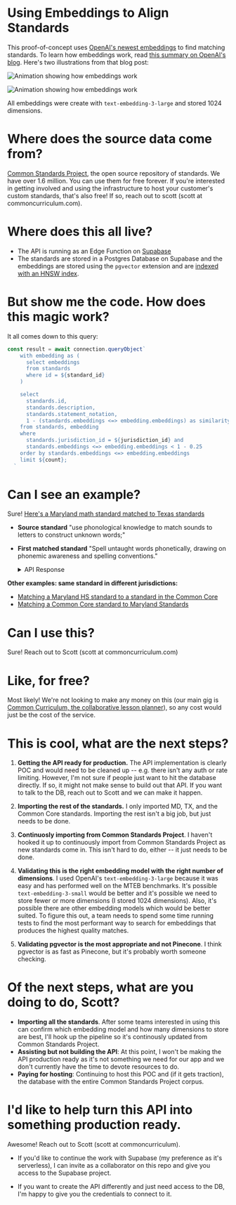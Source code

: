 # Using Embeddings to Align Standards

This proof-of-concept uses [OpenAI's newest embeddings](https://openai.com/blog/new-embedding-models-and-api-updates#:~:text=Native%20support%20for%20shortening%20embeddings) to find matching standards. To learn how embeddings work, read [this summary on OpenAI's blog](https://openai.com/blog/introducing-text-and-code-embeddings). Here's two illustrations from that blog post:

![Animation showing how embeddings work](https://cdn.openai.com/new-and-improved-embedding-model/draft-20221214a/vectors-2.svg)

![Animation showing how embeddings work](https://cdn.openai.com/new-and-improved-embedding-model/draft-20221214a/vectors-3.svg)

All embeddings were create with `text-embedding-3-large` and stored 1024 dimensions.

# Where does the source data come from?

[Common Standards Project](https://www.commonstandardsproject.com), the open source repository of standards. We have over 1.6 million. You can use them for free forever. If you're interested in getting involved and using the infrastructure to host your customer's custom standards, that's also free! If so, reach out to scott (scott at commoncurriculum.com).

# Where does this all live?

- The API is running as an Edge Function on [Supabase](https://www.supabase.com)
- The standards are stored in a Postgres Database on Supabase and the embeddings are stored using the `pgvector` extension and are [indexed with an HNSW index](https://supabase.com/blog/increase-performance-pgvector-hnsw).

# But show me the code. How does this magic work?

It all comes down to this query:

```ts
const result = await connection.queryObject`
    with embedding as (
      select embeddings
      from standards
      where id = ${standard_id}
    )

    select
      standards.id,
      standards.description,
      standards.statement_notation,
      1 - (standards.embeddings <=> embedding.embeddings) as similarity
    from standards, embedding
    where
      standards.jurisdiction_id = ${jurisdiction_id} and
      standards.embeddings <=> embedding.embeddings < 1 - 0.25
    order by standards.embeddings <=> embedding.embeddings
    limit ${count};
  `
```

# Can I see an example?

Sure! [Here's a Maryland math standard matched to Texas standards](https://eorycauazbxncugxuwto.supabase.co/functions/v1/match_standard?standard_id=B642AB10DFE701310AB168A86D17958E&jurisdiction_id=49FCDFBD2CF04033A9C347BFA0584DF0)

- **Source standard** "use phonological knowledge to match sounds to letters to construct unknown words;"
- **First matched standard** "Spell untaught words phonetically, drawing on phonemic awareness and spelling conventions."
  <details>
      <summary>
      API Response
      </summary>

  ```json
  {
    "matching_from": {
      "jurisdiction_id": "28903EF2A9F9469C9BF592D4D0BE10F8",
      "jurisdiction_title": "Texas",
      "standard": {
        "id": "B642AB10DFE701310AB168A86D17958E",
        "description": "use phonological knowledge to match sounds to letters to construct unknown words;",
        "jurisdiction_id": "28903EF2A9F9469C9BF592D4D0BE10F8",
        "jurisdiction_title": "Texas",
        "list_id": "(A)",
        "position": 69000,
        "standard_set_id": "28903EF2A9F9469C9BF592D4D0BE10F8_D100036C_grade-02",
        "standard_set_title": "Grade 2",
        "standard_set_status": "Published",
        "statement_notation": "ELA 2.23A",
        "subject": "English Language Arts and Reading (2010)",
        "ancestor_ids": [
          "B64268E0DFE701310AB068A86D17958E",
          "B63353A0DFE701310A7F68A86D17958E"
        ]
      }
    },
    "matching_to": {
      "jurisdiction_id": "49FCDFBD2CF04033A9C347BFA0584DF0",
      "jurisdiction_title": "Maryland",
      "matched_standards": [
        {
          "id": "6BF9628CE81C4264934C07E2164A8919",
          "description": "Spell untaught words phonetically, drawing on phonemic awareness and spelling conventions.",
          "jurisdiction_id": "49FCDFBD2CF04033A9C347BFA0584DF0",
          "jurisdiction_title": "Maryland",
          "list_id": null,
          "position": 113000,
          "standard_set_id": "49FCDFBD2CF04033A9C347BFA0584DF0_D2605668_grade-01",
          "statement_notation": "CCSS 1 L 2.e",
          "standard_set_title": "Grade 1",
          "standard_set_status": "Published",
          "subject": "English Language Arts (2011)",
          "ancestor_ids": [
            "2B8E6AD9B5A143B5A059E35CF2EFEF5F",
            "3028A9B598B04A09814A0CEFA7A52C2B",
            "6BFE571725CC42419216890B8BD95FE4",
            "E811AD999AD84FD19B02F843232C16D5"
          ],
          "similarity": "0.674182255614863"
        },
        {
          "id": "1DA37A87DED0463C90B2BD3309FCB383",
          "description": "Spell simple words phonetically, drawing on knowledge of sound-letter relationships.",
          "jurisdiction_id": "49FCDFBD2CF04033A9C347BFA0584DF0",
          "jurisdiction_title": "Maryland",
          "list_id": null,
          "position": 105000,
          "standard_set_id": "49FCDFBD2CF04033A9C347BFA0584DF0_D2605668_grade-k",
          "statement_notation": "CCSS K L 2.d",
          "standard_set_title": "Grade K",
          "standard_set_status": "Published",
          "subject": "English Language Arts (2011)",
          "ancestor_ids": [
            "9AB0CC1F6AD146DE9F41AB0F30CD1BDA",
            "7E91FAE18284406EB23225709E87AF09",
            "4E9649A1D13F49FA978B1F3A734E207A",
            "BAEB9B8E6D944019B7DB571FA0A39EC3"
          ],
          "similarity": "0.653339505195622"
        },
        {
          "id": "6304B4FD32444278B8F71CBFB472809C",
          "description": "Spell untaught words phonetically, drawing on phonemic\nawareness and spelling conventions.",
          "jurisdiction_id": "49FCDFBD2CF04033A9C347BFA0584DF0",
          "jurisdiction_title": null,
          "list_id": "e",
          "position": 1099,
          "standard_set_id": "3FC2D02A6B4B469D9800867F326B8734",
          "statement_notation": "L.1.2.e",
          "standard_set_title": null,
          "standard_set_status": null,
          "subject": "English Language Arts (2022)",
          "ancestor_ids": [
            "2ACBC5E8F1B64A4BB8F6B07EDAF1F7D2",
            "D9670809F5874CBDB5C25B4605B1FD79",
            "591A9BE3E0614F6D9AC6A00DBB44708F"
          ],
          "similarity": "0.652125161632876"
        }
      ]
    }
  }
  ```

    </details>

**Other examples: same standard in different jurisdictions:**

- [Matching a Maryland HS standard to a standard in the Common Core](https://eorycauazbxncugxuwto.supabase.co/functions/v1/match_standard?standard_id=11179ED9013540D4AB575FC0B282C3D6&jurisdiction_id=67810E9EF6944F9383DCC602A3484C23)
- [Matching a Common Core standard to Maryland Standards](https://eorycauazbxncugxuwto.supabase.co/functions/v1/match_standard?standard_id=41064C0B98A4460181333BF337E74EF3&jurisdiction_id=49FCDFBD2CF04033A9C347BFA0584DF0)

# Can I use this?

Sure! Reach out to Scott (scott at commoncurriculum.com)

# Like, for free?

Most likely! We're not looking to make any money on this (our main gig is [Common Curriculum, the collaborative lesson planner](https:/www.commoncurriculum.com)), so any cost would just be the cost of the service.

# This is cool, what are the next steps?

1. **Getting the API ready for production.** The API implementation is clearly POC and would need to be cleaned up -- e.g. there isn't any auth or rate limiting. However, I'm not sure if people just want to hit the database directly. If so, it might not make sense to build out that API. If you want to talk to the DB, reach out to Scott and we can make it happen.

2. **Importing the rest of the standards.** I only imported MD, TX, and the Common Core standards. Importing the rest isn't a big job, but just needs to be done.

3. **Continuosly importing from Common Standards Project**. I haven't hooked it up to continuously import from Common Standards Project as new standards come in. This isn't hard to do, either -- it just needs to be done.

4. **Validating this is the right embedding model with the right number of dimensions**. I used OpenAI's `text-embedding-3-large` because it was easy and has performed well on the MTEB benchmarks. It's possible `text-embedding-3-small` would be better and it's possible we need to store fewer or more dimensions (I stored 1024 dimensions). Also, it's possible there are other embedding models which would be better suited. To figure this out, a team needs to spend some time running tests to find the most performant way to search for embeddings that produces the highest quality matches.

5. **Validating pgvector is the most appropriate and not Pinecone**. I think pgvector is as fast as Pinecone, but it's probably worth someone checking.

# Of the next steps, what are you doing to do, Scott?

- **Importing all the standards**. After some teams interested in using this can confirm which embedding model and how many dimensions to store are best, I'll hook up the pipeline so it's continously updated from Common Standards Project.
- **Assisting but not building the API**: At this point, I won't be making the API production ready as it's not something we need for our app and we don't currently have the time to devote resources to do.
- **Paying for hosting**: Continuing to host this POC and (if it gets traction), the database with the entire Common Standards Project corpus.

# I'd like to help turn this API into something production ready.

Awesome! Reach out to Scott (scott at commoncurriculum).

- If you'd like to continue the work with Supabase (my preference as it's serverless), I can invite as a collaborator on this repo and give you access to the Supabase project.

- If you want to create the API differently and just need access to the DB, I'm happy to give you the credentials to connect to it.
